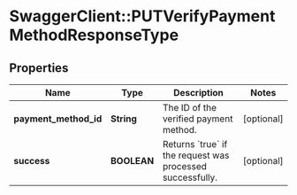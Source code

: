 # SwaggerClient::PUTVerifyPaymentMethodResponseType

## Properties
Name | Type | Description | Notes
------------ | ------------- | ------------- | -------------
**payment_method_id** | **String** | The ID of the verified payment method.  | [optional] 
**success** | **BOOLEAN** | Returns &#x60;true&#x60; if the request was processed successfully.  | [optional] 


